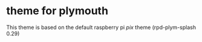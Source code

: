 # theme for plymouth

This theme is based on the default raspberry pi *pix* theme (rpd-plym-splash 0.29)
